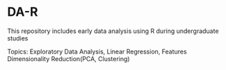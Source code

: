 # DA-R
This repository includes early data analysis using R during undergraduate studies

Topics: Exploratory Data Analysis, Linear Regression, Features Dimensionality Reduction(PCA, Clustering)
